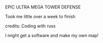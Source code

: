 EPIC ULTRA MEGA TOWER DEFENSE

Took me little over a week to finish

credits: Coding with russ

I might get a software and make my own map!
